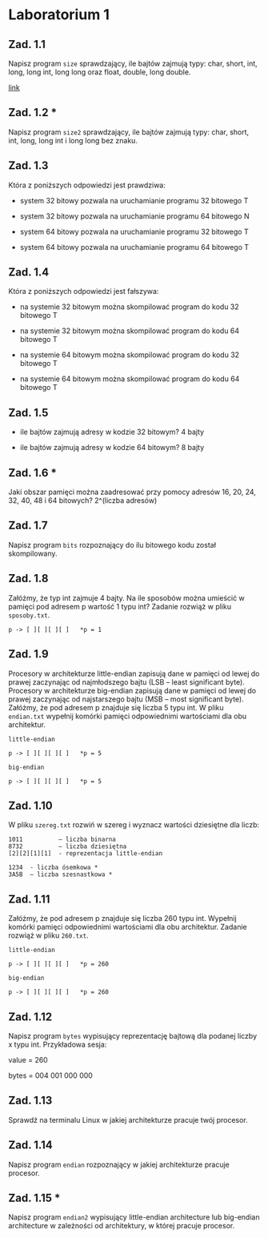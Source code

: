 # Laboratorium 1

## Zad. 1.1

Napisz program `size` sprawdzający, ile bajtów zajmują typy: char, short, int, long, long int, long long oraz float, double, long double.

[link](https://en.wikipedia.org/wiki/C_data_types)

## Zad. 1.2 *

Napisz program `size2` sprawdzający, ile bajtów zajmują typy: char, short, int, long, long int i long long bez znaku.

## Zad. 1.3

Która z poniższych odpowiedzi jest prawdziwa:

- system 32 bitowy pozwala na uruchamianie programu 32 bitowego T

- system 32 bitowy pozwala na uruchamianie programu 64 bitowego N

- system 64 bitowy pozwala na uruchamianie programu 32 bitowego T

- system 64 bitowy pozwala na uruchamianie programu 64 bitowego T

## Zad. 1.4

Która z poniższych odpowiedzi jest fałszywa:

- na systemie 32 bitowym można skompilować program do kodu 32 bitowego T

- na systemie 32 bitowym można skompilować program do kodu 64 bitowego T

- na systemie 64 bitowym można skompilować program do kodu 32 bitowego T

- na systemie 64 bitowym można skompilować program do kodu 64 bitowego T

## Zad. 1.5

- ile bajtów zajmują adresy w kodzie 32 bitowym? 4 bajty

- ile bajtów zajmują adresy w kodzie 64 bitowym? 8 bajty

## Zad. 1.6 *

Jaki obszar pamięci można zaadresować przy pomocy adresów 16, 20, 24, 32, 40, 48 i 64 bitowych? 2^(liczba adresów)

## Zad. 1.7

Napisz program `bits` rozpoznający do ilu bitowego kodu został skompilowany.

## Zad. 1.8

Załóżmy, że typ int zajmuje 4 bajty. Na ile sposobów można umieścić w pamięci pod adresem p wartość 1 typu int? Zadanie rozwiąż w pliku `sposoby.txt`.

```
p -> [ ][ ][ ][ ]   *p = 1
```

## Zad. 1.9

Procesory w architekturze little-endian zapisują dane w pamięci od lewej do prawej zaczynając od najmłodszego bajtu (LSB – least significant byte). Procesory w architekturze big-endian zapisują dane w pamięci od lewej do prawej zaczynając od najstarszego bajtu (MSB – most significant byte).  Załóżmy, że pod adresem p znajduje się liczba 5 typu int. W pliku `endian.txt` wypełnij komórki pamięci odpowiednimi wartościami dla obu architektur.

```
little-endian

p -> [ ][ ][ ][ ]   *p = 5

big-endian

p -> [ ][ ][ ][ ]   *p = 5
```

## Zad. 1.10

W pliku `szereg.txt` rozwiń w szereg i wyznacz wartości dziesiętne dla liczb: 

```
1011          – liczba binarna
8732          – liczba dziesiętna
[2][2][1][1]  - reprezentacja little-endian

1234  - liczba ósemkowa *
3A5B  – liczba szesnastkowa *
```

## Zad. 1.11

Załóżmy, że pod adresem p znajduje się liczba 260 typu int. Wypełnij komórki pamięci odpowiednimi wartościami dla obu architektur. Zadanie rozwiąż w pliku `260.txt`.

```
little-endian

p -> [ ][ ][ ][ ]   *p = 260

big-endian

p -> [ ][ ][ ][ ]   *p = 260
```

## Zad. 1.12

Napisz program `bytes` wypisujący reprezentację bajtową dla podanej liczby x typu int. Przykładowa sesja:

value = 260

bytes = 004 001 000 000

## Zad. 1.13

Sprawdź na terminalu Linux w jakiej architekturze pracuje twój procesor.

## Zad. 1.14

Napisz program `endian` rozpoznający w jakiej architekturze pracuje procesor.

## Zad. 1.15 *

Napisz program `endian2` wypisujący little-endian architecture lub big-endian architecture w zależności od architektury, w której pracuje procesor.
